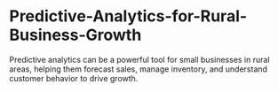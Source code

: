 # Predictive-Analytics-for-Rural-Business-Growth
Predictive analytics can be a powerful tool for small businesses in rural areas, helping them forecast sales, manage inventory, and understand customer behavior to drive growth.
